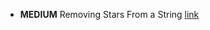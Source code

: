 - __MEDIUM__ Removing Stars From a String [link](https://leetcode.com/problems/removing-stars-from-a-string/?envType=study-plan-v2&envId=leetcode-75)
```python

```

